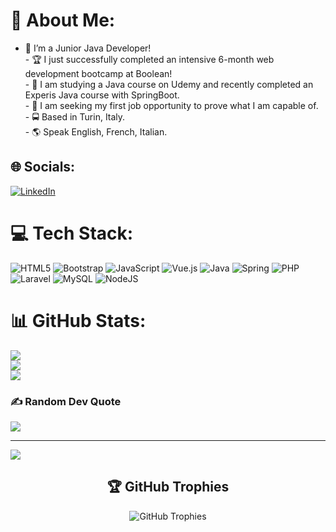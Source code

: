# 💫 About Me:
- 🔭 I’m a Junior Java Developer!<br>- 🏆 I just successfully completed an intensive 6-month web development bootcamp at Boolean!<br>- 🌱 I am studying a Java course on Udemy and recently completed an Experis Java course with SpringBoot.<br>- 🤔 I am seeking my first job opportunity to prove what I am capable of.<br>- 🚍 Based in Turin, Italy.<br>- 🌎 Speak English, French, Italian.


## 🌐 Socials:
[![LinkedIn](https://img.shields.io/badge/LinkedIn-%230077B5.svg?logo=linkedin&logoColor=white)](https://linkedin.com/in/https://www.linkedin.com/in/gianbattista-botassi-30a93114b/) 

# 💻 Tech Stack:
![HTML5](https://img.shields.io/badge/html5-%23E34F26.svg?style=plastic&logo=html5&logoColor=white) ![Bootstrap](https://img.shields.io/badge/bootstrap-%238511FA.svg?style=plastic&logo=bootstrap&logoColor=white) ![JavaScript](https://img.shields.io/badge/javascript-%23323330.svg?style=plastic&logo=javascript&logoColor=%23F7DF1E) ![Vue.js](https://img.shields.io/badge/vue.js-%2335495e.svg?style=plastic&logo=vuedotjs&logoColor=%234FC08D) ![Java](https://img.shields.io/badge/java-%23ED8B00.svg?style=plastic&logo=openjdk&logoColor=white) ![Spring](https://img.shields.io/badge/spring-%236DB33F.svg?style=plastic&logo=spring&logoColor=white) ![PHP](https://img.shields.io/badge/php-%23777BB4.svg?style=plastic&logo=php&logoColor=white) ![Laravel](https://img.shields.io/badge/laravel-%23FF2D20.svg?style=plastic&logo=laravel&logoColor=white) ![MySQL](https://img.shields.io/badge/mysql-%2300000f.svg?style=plastic&logo=mysql&logoColor=white) ![NodeJS](https://img.shields.io/badge/node.js-6DA55F?style=plastic&logo=node.js&logoColor=white)
# 📊 GitHub Stats:
![](https://github-readme-stats.vercel.app/api?username=GianbaBotassi&theme=dracula&hide_border=false&include_all_commits=false&count_private=false)<br/>
![](https://github-readme-streak-stats.herokuapp.com/?user=GianbaBotassi&theme=dracula&hide_border=false)<br/>
![](https://github-readme-stats.vercel.app/api/top-langs/?username=GianbaBotassi&theme=dracula&hide_border=false&include_all_commits=false&count_private=false&layout=compact)

### ✍️ Random Dev Quote
![](https://quotes-github-readme.vercel.app/api?type=horizontal&theme=radical)

---
[![](https://visitcount.itsvg.in/api?id=GianbaBotassi&icon=5&color=0)](https://visitcount.itsvg.in)

<!-- Proudly created with GPRM ( https://gprm.itsvg.in ) -->
<h2 align="center">🏆 GitHub Trophies</h2>
<p align="center">
  <img src="https://github-profile-trophy.vercel.app/?username=GianbaBotassi&theme=juicyfresh&no-frame=false&no-bg=true&margin-w=4" alt="GitHub Trophies">
</p>
